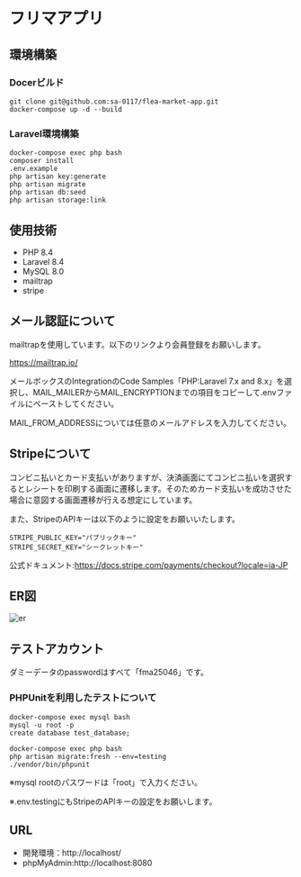 # フリマアプリ 

## 環境構築  

### Docerビルド  
```  
git clone git@github.com:sa-0117/flea-market-app.git
docker-compose up -d --build  
``` 

### Laravel環境構築    
```  
docker-compose exec php bash  
composer install  
.env.example  
php artisan key:generate  
php artisan migrate  
php artisan db:seed 
php artisan storage:link 
```  

## 使用技術  

* PHP 8.4  
* Laravel 8.4  
* MySQL 8.0  
* mailtrap
* stripe

## メール認証について

mailtrapを使用しています。以下のリンクより会員登録をお願いします。

https://mailtrap.io/

メールボックスのIntegrationのCode Samples「PHP:Laravel 7.x and 8.x」を選択し、MAIL_MAILERからMAIL_ENCRYPTIONまでの項目をコピーして.envファイルにペーストしてください。

MAIL_FROM_ADDRESSについては任意のメールアドレスを入力してください。

## Stripeについて

コンビニ払いとカード支払いがありますが、決済画面にてコンビニ払いを選択するとレシートを印刷する画面に遷移します。そのためカード支払いを成功させた場合に意図する画面遷移が行える想定にしています。

また、StripeのAPIキーは以下のように設定をお願いいたします。
``` 
STRIPE_PUBLIC_KEY="パブリックキー"
STRIPE_SECRET_KEY="シークレットキー"
``` 

公式ドキュメント:https://docs.stripe.com/payments/checkout?locale=ja-JP

## ER図

![er](https://github.com/user-attachments/assets/5f4bc1b0-e129-4b52-9a7b-e24d30d24e11)


## テストアカウント
ダミーデータのpasswordはすべて「fma25046」です。

### PHPUnitを利用したテストについて
``` 
docker-compose exec mysql bash
mysql -u root -p
create database test_database;

docker-compose exec php bash
php artisan migrate:fresh --env=testing
./vendor/bin/phpunit
```
※mysql rootのパスワードは「root」で入力ください。

※.env.testingにもStripeのAPIキーの設定をお願いします。

## URL  

* 開発環境：http://localhost/ 
* phpMyAdmin:http://localhost:8080

